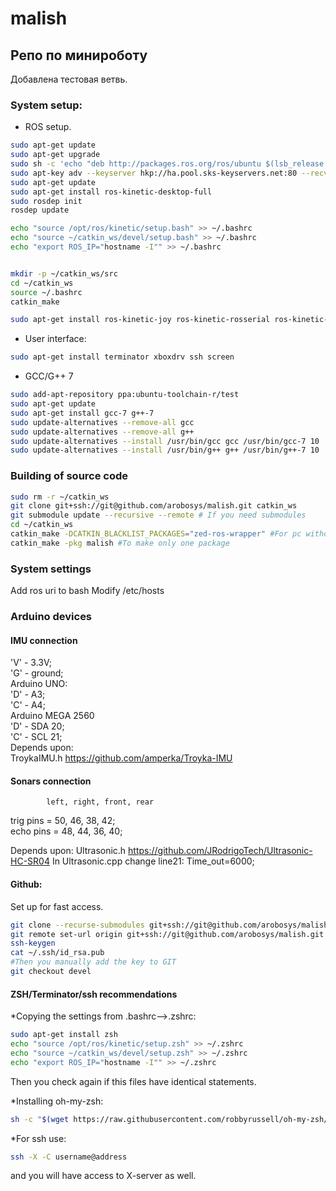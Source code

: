 # malish  
## Репо по минироботу  
Добавлена тестовая ветвь.


### System setup:

* ROS setup.

```bash
sudo apt-get update
sudo apt-get upgrade
sudo sh -c 'echo "deb http://packages.ros.org/ros/ubuntu $(lsb_release -sc) main" > /etc/apt/sources.list.d/ros-latest.list'
sudo apt-key adv --keyserver hkp://ha.pool.sks-keyservers.net:80 --recv-key 421C365BD9FF1F717815A3895523BAEEB01FA116
sudo apt-get update
sudo apt-get install ros-kinetic-desktop-full
sudo rosdep init
rosdep update

echo "source /opt/ros/kinetic/setup.bash" >> ~/.bashrc
echo "source ~/catkin_ws/devel/setup.bash" >> ~/.bashrc
echo "export ROS_IP="hostname -I"" >> ~/.bashrc


mkdir -p ~/catkin_ws/src
cd ~/catkin_ws
source ~/.bashrc
catkin_make

sudo apt-get install ros-kinetic-joy ros-kinetic-rosserial ros-kinetic-pcl-ros ros-kinetic-tf2-geometry-msgs ros-kinetic-rtabmap ros-kinetic-rtabmap-ros ros-kinetic-urg-node ros-kinetic-image-view ros-kinetic-robot-localization ros-kinetic-move-base ros-kinetic-teb-local-planner ros-kinetic-global-planner ros-kinetic-teb-local-planner ros-kinetic-range-sensor-layer ros-kinetic-eband-local-planner
```

* User interface:

```bash
sudo apt-get install terminator xboxdrv ssh screen
```

* GCC/G++ 7

```bash
sudo add-apt-repository ppa:ubuntu-toolchain-r/test
sudo apt-get update
sudo apt-get install gcc-7 g++-7
sudo update-alternatives --remove-all gcc
sudo update-alternatives --remove-all g++
sudo update-alternatives --install /usr/bin/gcc gcc /usr/bin/gcc-7 10
sudo update-alternatives --install /usr/bin/g++ g++ /usr/bin/g++-7 10
```

### Building of source code

```bash
sudo rm -r ~/catkin_ws
git clone git+ssh://git@github.com/arobosys/malish.git catkin_ws
git submodule update --recursive --remote # If you need submodules
cd ~/catkin_ws
catkin_make -DCATKIN_BLACKLIST_PACKAGES="zed-ros-wrapper" #For pc without cuda
catkin_make -pkg malish #To make only one package
```

### System settings
Add ros uri to bash
Modify /etc/hosts

### Arduino devices  
#### IMU connection  
'V' - 3.3V;  
'G' - ground;  
Arduino UNO:  
'D' - A3;  
'C' - A4;  
Arduino MEGA 2560  
'D' - SDA 20;  
'C' - SCL 21;  
Depends upon:  
TroykaIMU.h https://github.com/amperka/Troyka-IMU  

#### Sonars connection 
            left, right, front, rear   
trig pins =   50,    46,    38,   42;  
echo pins =   48,    44,    36,   40;  


Depends upon:
Ultrasonic.h https://github.com/JRodrigoTech/Ultrasonic-HC-SR04
In Ultrasonic.cpp change line21: Time_out=6000;

#### Github:
Set up for fast access.
```bash
git clone --recurse-submodules git+ssh://git@github.com/arobosys/malish.git catkin_ws #With submodules (like ZED-wrapper)
git remote set-url origin git+ssh://git@github.com/arobosys/malish.git
ssh-keygen
cat ~/.ssh/id_rsa.pub
#Then you manually add the key to GIT
git checkout devel
```

#### ZSH/Terminator/ssh recommendations
*Copying the settings from .bashrc-->.zshrc:
```bash
sudo apt-get install zsh
echo "source /opt/ros/kinetic/setup.zsh" >> ~/.zshrc
echo "source ~/catkin_ws/devel/setup.zsh" >> ~/.zshrc
echo "export ROS_IP="hostname -I"" >> ~/.zshrc
```
Then you check again if this files have identical statements.

*Installing oh-my-zsh:
```bash
sh -c "$(wget https://raw.githubusercontent.com/robbyrussell/oh-my-zsh/master/tools/install.sh -O -)"
```
*For ssh use: 
```bash
ssh -X -C username@address
```
and you will have access to X-server as well. 
